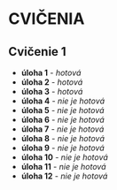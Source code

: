 # CVIČENIA

## Cvičenie 1
- **úloha 1** - *hotová*
- **úloha 2** - *hotová*
- **úloha 3** - *hotová*
- **úloha 4** - *nie je hotová*
- **úloha 5** - *nie je hotová*
- **úloha 6** - *nie je hotová*
- **úloha 7** - *nie je hotová*
- **úloha 8** - *nie je hotová*
- **úloha 9** - *nie je hotová*
- **úloha 10** - *nie je hotová*
- **úloha 11** - *nie je hotová*
- **úloha 12** - *nie je hotová*